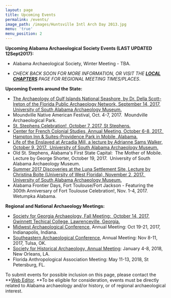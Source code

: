 ```yaml
---
layout: page
title: Upcoming Events
permalink: /events/
image_path: /images/Huntsville Intl Arch Day 2013.jpg
menu: 'true'
menu_position: 2
---
```



**Upcoming Alabama Archaeological Society Events (LAST UPDATED 12Sept2017):**

* Alabama Archaeological Society, Winter Meeting - TBA.&nbsp;

* *CHECK BACK SOON FOR MORE INFORMATION, OR VISIT THE [**LOCAL CHAPTERS**](https://alabamaarchaeology.org/local-chapters/) PAGE FOR REGIONAL MEETING TIMES/PLACES*.

**Upcoming Events around the State:**

* [The Archaeology of Gulf Islands National Seashore, by Dr. Della Scott-Ireton of the Florida Public Archaeology Network, September 14, 2017, University of South Alabama Archaeology Museum.](http://www.usouthal.edu/org/archaeology/museum/events.html)
* Moundville Native American Festival, Oct. 4-7, 2017.&nbsp; Moundville Archaeological Park.
* [St. Stephens Celebration!&nbsp; October 7, 2017, St Stephens.](http://www.alabama200.org/participate/events/st-stephens-celebration)
* [Center for French Colonial Studies, Annual Meeting, October 6-8, 2017.&nbsp; Hampton Inn & Suites-Providence Park in Mobile, Alabama.](http://frenchcolonialstudies.org/annual-meeting/)
* [Life of the Enslaved at Arcadia Mill, a lecture by Adrianne Sams Walker, October 9, 2017.&nbsp; University of South Alabama Archaeology Museum.](http://www.usouthal.edu/org/archaeology/museum/events.html)
* Old St. Stephens, Alabama's First State Capital:&nbsp; The Mother of Mobile.&nbsp; Lecture by George Shorter, October 19, 2017.&nbsp; University of South Alabama Archaeology Museum.
* [Summer 2017 Discoveries at the Luna Settlement Site, Lecture by Christina Bolte (University of West Florida), November 2, 2017.&nbsp; University of South Alabama Archaeology Museum.](http://www.usouthal.edu/org/archaeology/museum/events.html)
* Alabama Frontier Days, Fort Toulouse/Fort Jackson - Featuring the 300th Anniversary of Fort Toulouse Celebration!, Nov. 1-4, 2017. Wetumpka Alabama.

**Regional and National Archaeology Meetings:**

* [Society for Georgia Archaeology, Fall Meeting:&nbsp; October 14, 2017, Gwinnett Techical College, Lawrenceville, Georgia.](http://thesga.org/)
* [Midwest Archaeological Conference](http://www.midwestarchaeology.org/2017-indianapolis-indiana), Annual Meeting: Oct 19-21, 2017, Indianapolis, Indiana.
* [Southeastern Archaeological Conference](http://www.southeasternarchaeology.org/annual-meeting/details/), Annual Meeting: Nov 8-11, 2017, Tulsa, OK.
* [Society for Historical Archaeology, Annual Meeting](https://sha.org/conferences/): January 4-8, 2018, New Orleans, LA.
* Florida Anthropological Association Meeting: May 11-13, 2018, St Petersburg, FL.

To submit events for possible inclusion on this page, please contact the **[Web Editor](javascript:void(location.href='mailto:'+String.fromCharCode(115,105,112,101,115,46,101,114,105,99,64,103,109,97,105,108,46,99,111,109))).&nbsp;**To be eligible for consideration, events must be directly related to Alabama archaeology and/or history, or of regional archaeological interest.